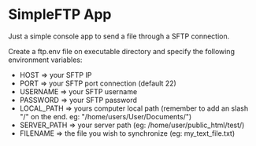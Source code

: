 # SimpleFTP App

Just a simple console app to send a file through a SFTP connection.

Create a ftp.env file on executable directory and specify the following environment variables:

- HOST => your SFTP IP
- PORT => your SFTP port connection (default 22)
- USERNAME => your SFTP username
- PASSWORD => your SFTP password
- LOCAL_PATH => yours computer local path (remember to add an slash "/" on the end. eg: "/home/users/User/Documents/")
- SERVER_PATH => your server path (eg: /home/user/public_html/test/)
- FILENAME => the file you wish to synchronize (eg: my_text_file.txt)

